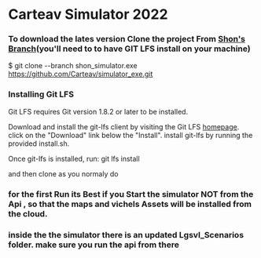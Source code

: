 # Carteav Simulator 2022 

### To download the lates version Clone the project From [Shon's Branch](../../tree/shon_simulator.exe)(you'll need to to have GIT LFS install on your machine)
 $ git clone --branch shon_simulator.exe https://github.com/Carteav/simulator_exe.git 
 
### Installing Git LFS
Git LFS requires Git version 1.8.2 or later to be installed.

Download and install the git-lfs client by visiting the Git LFS [homepage](https://git-lfs.github.com/). click on the "Download" link below the "Install".
install git-lfs by running the provided install.sh.

Once git-lfs is installed, run:
git lfs install

and then clone as you normaly do 

### for the first Run its Best if you Start the simulator NOT from the Api , so that the maps and vichels Assets will be installed from the cloud.
### inside the the simulator there is an updated Lgsvl_Scenarios folder. make sure you run the api from there   
